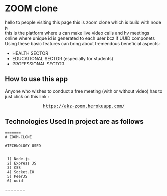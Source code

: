 # ZOOM clone

hello to people visiting this page this is zoom clone which is build with node js
<br/>
this is the platform where u can make live video calls and hv meetings online where
unique id is generated to each user bcz if UUID componets <br/>
Using these basic features can bring about tremendous beneficial aspects: <br/>

- HEALTH SECTOR <br/>
- EDUCATIONAL SECTOR (especially for students) <br/>
- PROFESSIONAL SECTOR
  <br/>

## How to use this app

Anyone who wishes to conduct a free meeting (with or without video) has to just click on this link : <br/>

<div align="center">
<pre>
<a href="https://akz-zoom.herokuapp.com/">https://akz-zoom.herokuapp.com/</a>
</pre>
</div>

## Technologies Used In project are as follows

```
=======
# ZOOM-CLONE

#TECHNOLOGY USED


 1) Node.js
 2) Express JS
 3) CSS
 4) Socket.IO
 5) PeerJS
 6) uuid

```

=======

